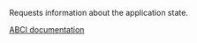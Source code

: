 Requests information about the application state.

[ABCI documentation](https://docs.tendermint.com/master/spec/abci/abci.html#info)